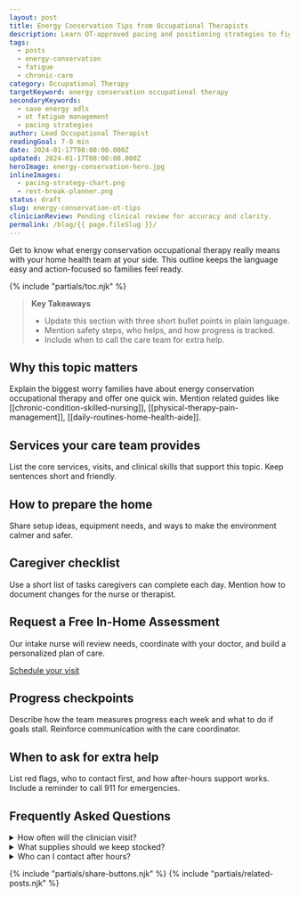 ```yaml
---
layout: post
title: Energy Conservation Tips from Occupational Therapists
description: Learn OT-approved pacing and positioning strategies to fight fatigue during daily care routines.
tags:
  - posts
  - energy-conservation
  - fatigue
  - chronic-care
category: Occupational Therapy
targetKeyword: energy conservation occupational therapy
secondaryKeywords:
  - save energy adls
  - ot fatigue management
  - pacing strategies
author: Lead Occupational Therapist
readingGoal: 7-8 min
date: 2024-01-17T08:00:00.000Z
updated: 2024-01-17T08:00:00.000Z
heroImage: energy-conservation-hero.jpg
inlineImages:
  - pacing-strategy-chart.png
  - rest-break-planner.png
status: draft
slug: energy-conservation-ot-tips
clinicianReview: Pending clinical review for accuracy and clarity.
permalink: /blog/{{ page.fileSlug }}/
---
```

Get to know what energy conservation occupational therapy really means with your home health team at your side. This outline keeps the language easy and action-focused so families feel ready.

<!--more-->

{% include "partials/toc.njk" %}

> **Key Takeaways**
> - Update this section with three short bullet points in plain language.
> - Mention safety steps, who helps, and how progress is tracked.
> - Include when to call the care team for extra help.

## Why this topic matters
Explain the biggest worry families have about energy conservation occupational therapy and offer one quick win. Mention related guides like [[chronic-condition-skilled-nursing]], [[physical-therapy-pain-management]], [[daily-routines-home-health-aide]].

## Services your care team provides
List the core services, visits, and clinical skills that support this topic. Keep sentences short and friendly.

## How to prepare the home
Share setup ideas, equipment needs, and ways to make the environment calmer and safer.

## Caregiver checklist
Use a short list of tasks caregivers can complete each day. Mention how to document changes for the nurse or therapist.

<div class="cta-panel" role="complementary" aria-label="Free in-home assessment">
  <h2>Request a Free In-Home Assessment</h2>
  <p>Our intake nurse will review needs, coordinate with your doctor, and build a personalized plan of care.</p>
  <p><a class="button" href="/contact/">Schedule your visit</a></p>
</div>

## Progress checkpoints
Describe how the team measures progress each week and what to do if goals stall. Reinforce communication with the care coordinator.

## When to ask for extra help
List red flags, who to contact first, and how after-hours support works. Include a reminder to call 911 for emergencies.

## Frequently Asked Questions
<details>
  <summary>How often will the clinician visit?</summary>
  <p>Give a ballpark visit frequency and note that the care plan may change based on progress.</p>
</details>
<details>
  <summary>What supplies should we keep stocked?</summary>
  <p>List a few common items and explain how to request more through the agency or insurance.</p>
</details>
<details>
  <summary>Who can I contact after hours?</summary>
  <p>Explain the on-call nurse or therapist process and set expectations for emergency care.</p>
</details>

{% include "partials/share-buttons.njk" %}
{% include "partials/related-posts.njk" %}

